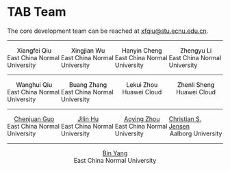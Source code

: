 # TAB Team

<!-- 1. [Overview](#Overview) -->

The core development team can be reached at [xfqiu@stu.ecnu.edu.cn](mailto:xfqiu@stu.ecnu.edu.cn).

<style>
.container {
    display:flex;
    justify-content:space-between;
}
.column{
    display:flex;
    flex-direction:column;
    width:23%;
    border:1px;
}
.row{
    display:flex;
    justify-content:center;
    align-items:center;
}
</style>

---

<div class="container">
  <div class="column">
    <!-- <a href="https://qiu69.github.io/" class="row" >Xiangfei Qiu</a> -->
    <a style="color: black" class="row">Xiangfei Qiu</a>
    <div class="row">East China Normal University</div>
  </div>
  <div class="column">
    <a style="color: black" class="row">Xingjian Wu</a>
    <div class="row">East China Normal University</div>
  </div>
  <div class="column">
    <a style="color: black" class="row">Hanyin Cheng</a>
    <div class="row">East China Normal University</div>
  </div>
  <div class="column">
    <a style="color: black" class="row">Zhengyu Li</a>
    <div class="row">East China Normal University</div>
  </div>
</div>

---

<div class="container">
  <div class="column">
    <a style="color: black" class="row">Wanghui Qiu</a>
    <div class="row">East China Normal University</div>
  </div>
  <div class="column">
    <a style="color: black" class="row">Buang Zhang</a>
    <div class="row">East China Normal University</div>
  </div>
  <div class="column">
    <a style="color: black" class="row">Lekui Zhou</a>
    <div class="row">Huawei Cloud</div>
  </div>
  <div class="column">
    <a style="color: black" class="row">Zhenli Sheng</a>
    <div class="row">Huawei Cloud</div>
  </div>
</div>

---

<div class="container">
<div class="column">
        <a href="https://faculty.ecnu.edu.cn/_s37/gcj/main.psp" class="row" >Chenjuan Guo</a>
        <div class="row">East China Normal University</div>
    </div>
    <div class="column">
        <a href="https://faculty.ecnu.edu.cn/_s37/hjl2/main.psp" class="row" >Jilin Hu</a>
        <div class="row">East China Normal University</div>
    </div>
    <div class="column">
        <a href="https://dase.ecnu.edu.cn/37/5c/c41774a538460/page.htm" class="row" >Aoying Zhou</a>
        <div class="row">East China Normal University</div>
    </div>
    <div class="column">
        <a href="https://csj.cs.aau.dk/" class="row" >Christian S. Jensen</a>
        <div class="row">Aalborg University</div>
    </div>
</div>

---

<div class="container">
    <div class="column">
            <a href="https://faculty.ecnu.edu.cn/_s37/yb2/main.psp" class="row" >Bin Yang</a>
            <div class="row">East China Normal University</div>
    </div>
    <!-- <div class="column">
        <a href="https://faculty.ecnu.edu.cn/_s37/yb2/main.psp" class="row" >Bin Yang</a>
            <div class="row">East China Normal University</div>
    </div> -->
</div>
